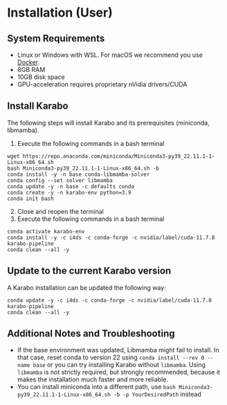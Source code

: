 # Installation (User)

## System Requirements
- Linux or Windows with WSL. For macOS we recommend you use [Docker](container.html).
- 8GB RAM
- 10GB disk space
- GPU-acceleration requires proprietary nVidia drivers/CUDA

## Install Karabo
The following steps will install Karabo and its prerequisites (miniconda, libmamba).

1. Execute the following commands in a bash terminal
```
wget https://repo.anaconda.com/miniconda/Miniconda3-py39_22.11.1-1-Linux-x86_64.sh
bash Miniconda3-py39_22.11.1-1-Linux-x86_64.sh -b
conda install -y -n base conda-libmamba-solver
conda config --set solver libmamba
conda update -y -n base -c defaults conda
conda create -y -n karabo-env python=3.9
conda init bash
```
2. Close and reopen the terminal
3. Execute the following commands in a bash terminal
```
conda activate karabo-env
conda install -y -c i4ds -c conda-forge -c nvidia/label/cuda-11.7.0 karabo-pipeline
conda clean --all -y
```

## Update to the current Karabo version
A Karabo installation can be updated the following way:
```
conda update -y -c i4ds -c conda-forge -c nvidia/label/cuda-11.7.0 karabo-pipeline
conda clean --all -y
```

## Additional Notes and Troubleshooting
- If the base environment was updated, Libmamba might fail to install. In that case, reset conda to version 22 using `conda install --rev 0 --name base` or you can try installing Karabo without `libmamba`. Using `libmamba` is not strictly required, but strongly recommended, because it makes the installation much faster and more reliable.
- You can install miniconda into a different path, use ```bash Miniconda3-py39_22.11.1-1-Linux-x86_64.sh -b -p YourDesiredPath``` instead
